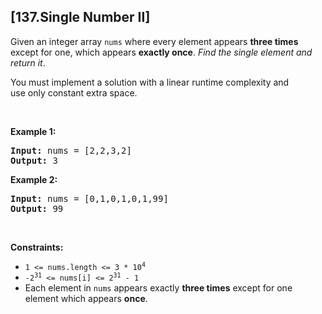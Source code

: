 ## [137.Single Number II]
<p>Given an integer array <code>nums</code> where&nbsp;every element appears <strong>three times</strong> except for one, which appears <strong>exactly once</strong>. <em>Find the single element and return it</em>.</p>

<p>You must&nbsp;implement a solution with a linear runtime complexity and use&nbsp;only constant&nbsp;extra space.</p>

<p>&nbsp;</p>
<p><strong class="example">Example 1:</strong></p>
<pre><strong>Input:</strong> nums = [2,2,3,2]
<strong>Output:</strong> 3
</pre><p><strong class="example">Example 2:</strong></p>
<pre><strong>Input:</strong> nums = [0,1,0,1,0,1,99]
<strong>Output:</strong> 99
</pre>
<p>&nbsp;</p>
<p><strong>Constraints:</strong></p>

<ul>
	<li><code>1 &lt;= nums.length &lt;= 3 * 10<sup>4</sup></code></li>
	<li><code>-2<sup>31</sup> &lt;= nums[i] &lt;= 2<sup>31</sup> - 1</code></li>
	<li>Each element in <code>nums</code> appears exactly <strong>three times</strong> except for one element which appears <strong>once</strong>.</li>
</ul>
